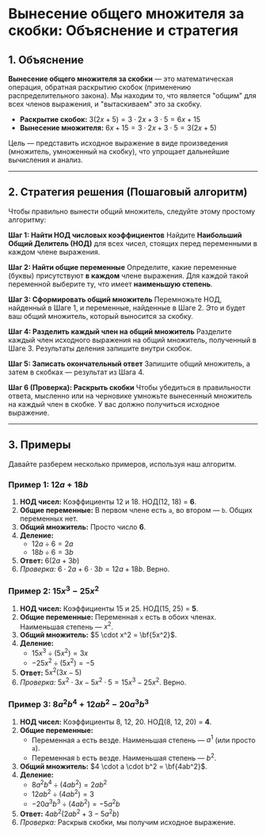 # Вынесение общего множителя за скобки: Объяснение и стратегия

## 1. Объяснение

**Вынесение общего множителя за скобки** — это математическая операция, обратная раскрытию скобок (применению распределительного закона). Мы находим то, что является "общим" для всех членов выражения, и "вытаскиваем" это за скобку.

* **Раскрытие скобок:** $3(2x + 5) = 3 \cdot 2x + 3 \cdot 5 = 6x + 15$
* **Вынесение множителя:** $6x + 15 = 3 \cdot 2x + 3 \cdot 5 = 3(2x + 5)$

Цель — представить исходное выражение в виде произведения (множитель, умноженный на скобку), что упрощает дальнейшие вычисления и анализ.

---

## 2. Стратегия решения (Пошаговый алгоритм)

Чтобы правильно вынести общий множитель, следуйте этому простому алгоритму:

**Шаг 1: Найти НОД числовых коэффициентов**
Найдите **Наибольший Общий Делитель (НОД)** для всех чисел, стоящих перед переменными в каждом члене выражения.

**Шаг 2: Найти общие переменные**
Определите, какие переменные (буквы) присутствуют **в каждом** члене выражения. Для каждой такой переменной выберите ту, что имеет **наименьшую степень**.

**Шаг 3: Сформировать общий множитель**
Перемножьте НОД, найденный в Шаге 1, и переменные, найденные в Шаге 2. Это и будет ваш общий множитель, который выносится за скобку.

**Шаг 4: Разделить каждый член на общий множитель**
Разделите каждый член исходного выражения на общий множитель, полученный в Шаге 3. Результаты деления запишите внутри скобок.

**Шаг 5: Записать окончательный ответ**
Запишите общий множитель, а затем в скобках — результат из Шага 4.

**Шаг 6 (Проверка): Раскрыть скобки**
Чтобы убедиться в правильности ответа, мысленно или на черновике умножьте вынесенный множитель на каждый член в скобке. У вас должно получиться исходное выражение.

---

## 3. Примеры

Давайте разберем несколько примеров, используя наш алгоритм.

### Пример 1: $12a + 18b$

1.  **НОД чисел:** Коэффициенты 12 и 18. НОД(12, 18) = **6**.
2.  **Общие переменные:** В первом члене есть `a`, во втором — `b`. Общих переменных нет.
3.  **Общий множитель:** Просто число **6**.
4.  **Деление:**
    * $12a \div 6 = 2a$
    * $18b \div 6 = 3b$
5.  **Ответ:** $6(2a + 3b)$
6.  *Проверка:* $6 \cdot 2a + 6 \cdot 3b = 12a + 18b$. Верно.

### Пример 2: $15x^3 - 25x^2$

1.  **НОД чисел:** Коэффициенты 15 и 25. НОД(15, 25) = **5**.
2.  **Общие переменные:** Переменная `x` есть в обоих членах. Наименьшая степень — $x^2$.
3.  **Общий множитель:** $5 \cdot x^2 = \bf{5x^2}$.
4.  **Деление:**
    * $15x^3 \div (5x^2) = 3x$
    * $-25x^2 \div (5x^2) = -5$
5.  **Ответ:** $5x^2(3x - 5)$
6.  *Проверка:* $5x^2 \cdot 3x - 5x^2 \cdot 5 = 15x^3 - 25x^2$. Верно.

### Пример 3: $8a^2b^4 + 12ab^2 - 20a^3b^3$

1.  **НОД чисел:** Коэффициенты 8, 12, 20. НОД(8, 12, 20) = **4**.
2.  **Общие переменные:**
    * Переменная `a` есть везде. Наименьшая степень — $a^1$ (или просто `a`).
    * Переменная `b` есть везде. Наименьшая степень — $b^2$.
3.  **Общий множитель:** $4 \cdot a \cdot b^2 = \bf{4ab^2}$.
4.  **Деление:**
    * $8a^2b^4 \div (4ab^2) = 2ab^2$
    * $12ab^2 \div (4ab^2) = 3$
    * $-20a^3b^3 \div (4ab^2) = -5a^2b$
5.  **Ответ:** $4ab^2(2ab^2 + 3 - 5a^2b)$
6.  *Проверка:* Раскрыв скобки, мы получим исходное выражение.

